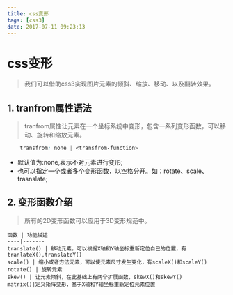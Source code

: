 ```yaml
---
title: css变形
tags: [css3]
date: 2017-07-11 09:23:13
---
```

<h1>css变形</h1>

>   我们可以借助css3实现图片元素的倾斜、缩放、移动、以及翻转效果。

##  1.  tranfrom属性语法

>   tranfrom属性让元素在一个坐标系统中变形，包含一系列变形函数，可以移动、旋转和缩放元素。


```css
    transfrom: none | <transfrom-function>
```

-   默认值为:none,表示不对元素进行变形;
-   也可以指定一个或者多个变形函数，以空格分开。如：rotate、scale、trasnslate;

##  2.  变形函数介绍

>   所有的2D变形函数可以应用于3D变形规范中。

    函数 | 功能描述
    ----|-------
    translate() | 移动元素，可以根据X轴和Y轴坐标重新定位自己的位置，有tranlateX(),translateY()
    scale() | 缩小或者方法元素，可以使元素尺寸发生变化，有scaleX()和scaleY()
    rotate() | 旋转元素
    skew() | 让元素倾斜，在此基础上有两个扩展函数，skewX()和skewY()
    matrix()|定义矩阵变形，基于X轴和Y轴坐标重新定位元素位置

